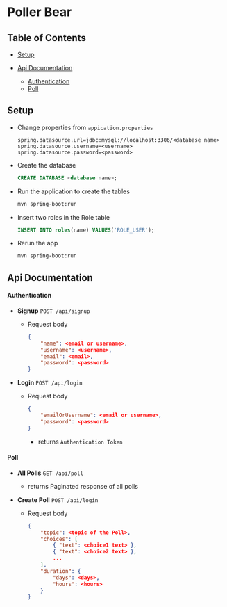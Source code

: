 # Poller Bear

## Table of Contents

- [Setup](#setup)
- [Api Documentation](#api_doc)

  - [Authentication](#authentication)
  - [Poll](#poll)

<a name="setup"></a>

## Setup

- Change properties from `appication.properties`

  ```properties
  spring.datasource.url=jdbc:mysql://localhost:3306/<database name>
  spring.datasource.username=<username>
  spring.datasource.password=<password>
  ```

- Create the database

  ```sql
  CREATE DATABASE <database name>;
  ```

- Run the application to create the tables
  ```bash
  mvn spring-boot:run
  ```
- Insert two roles in the Role table

  ```sql
  INSERT INTO roles(name) VALUES('ROLE_USER');
  ```

- Rerun the app
  ```bash
  mvn spring-boot:run
  ```

<a name="api_doc"></a>

## Api Documentation

<a name="authentication"></a>
#### Authentication

- **Signup** `POST /api/signup`

  - Request body

    ```json
    {
        "name": <email or username>,
        "username": <username>,
        "email": <email>,
        "password": <password>
    }
    ```

- **Login** `POST /api/login`

  - Request body

    ```json
    {
        "emailOrUsername": <email or username>,
        "password": <password>
    }
    ```

    - returns `Authentication Token`

<a name="poll"></a>
#### Poll

- **All Polls** `GET /api/poll`

  - returns Paginated response of all polls

- **Create Poll** `POST /api/login`

  - Request body

    ```json
    {
        "topic": <topic of the Poll>,
        "choices": [
            { "text": <choice1 text> },
            { "text": <choice2 text> },
            ...
        ],
        "duration": {
            "days": <days>,
            "hours": <hours>
        }
    }
    ```
